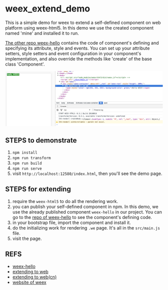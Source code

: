 # weex_extend_demo

This is a simple demo for weex to extend a self-defined component on web platform using weex-html5. In this demo we use the created component named 'mine' and installed it to run.

[The other repo weex-hello](https://github.com/MrRaindrop/weex-hello) contains the code of component's defining and specifying its attribute, style and events. You can set up your attribute setters, style setters and event configuration in your component's implementation, and also override the methods like 'create' of the base class 'Component'.

![showcase](./demo/demo.png)

## STEPS to demonstrate

1. `npm install`
2. `npm run transform`
3. `npm run build`
4. `npm run serve`
5. visit `http://localhost:12580/index.html`, then you'll see the demo page.

## STEPS for extending

1. require the `weex-html5` to do all the rendering work.
2. you can publish your self-defined component in npm. In this demo, we use the already published component `weex-hello` in our project. You can go to the [repo of weex-hello](https://github.com/MrRaindrop/weex-hello) to see the component's defining code.
3. in your bootstrap file, import the component and install it.
4. do the initializing work for rendering `.we` page. It's all in the `src/main.js` file.
5. visit the page.

## REFS

* [weex-hello](https://github.com/MrRaindrop/weex-hello)
* [extending to web](http://alibaba.github.io/weex/doc/advanced/extend-to-html5.html)
* [extending to web(cn)](https://github.com/weexteam/article/issues/11)
* [website of weex](http://alibaba.github.io/weex/)

